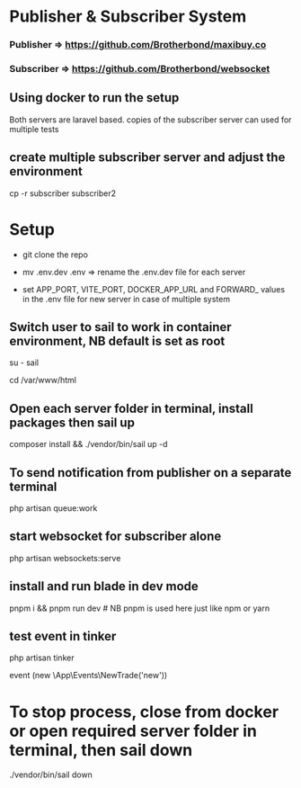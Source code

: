 # Publisher & Subscriber System

### Publisher  => https://github.com/Brotherbond/maxibuy.co

### Subscriber =>  https://github.com/Brotherbond/websocket
## Using docker to run the setup

Both servers are laravel based. copies of the subscriber server can used for multiple tests

## create multiple subscriber server and adjust the environment 

cp -r subscriber subscriber2

# Setup

- git clone the repo

- mv .env.dev .env => rename the .env.dev file for each server

- set APP_PORT, VITE_PORT, DOCKER_APP_URL and FORWARD_ values in the .env file for new server in case of multiple system

## Switch user to sail to work in container environment, NB default is set as root

su - sail 

cd /var/www/html

## Open each server folder in terminal, install packages then sail up

composer install && ./vendor/bin/sail up -d

## To send notification from publisher on a separate terminal

php artisan queue:work

## start websocket for subscriber alone

php artisan websockets:serve

## install and run blade in dev mode

pnpm i && pnpm run dev # NB pnpm is used here just like npm or yarn

## test event in tinker

php artisan tinker

event (new \App\Events\NewTrade('new'))


# To stop process, close from docker or open required server folder in terminal, then sail down

./vendor/bin/sail down
